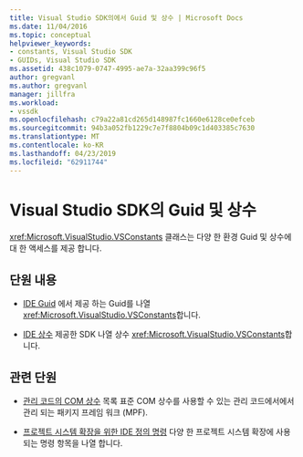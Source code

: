 ```yaml
---
title: Visual Studio SDK의에서 Guid 및 상수 | Microsoft Docs
ms.date: 11/04/2016
ms.topic: conceptual
helpviewer_keywords:
- constants, Visual Studio SDK
- GUIDs, Visual Studio SDK
ms.assetid: 438c1079-0747-4995-ae7a-32aa399c96f5
author: gregvanl
ms.author: gregvanl
manager: jillfra
ms.workload:
- vssdk
ms.openlocfilehash: c79a22a81cd265d148987fc1660e6128ce0efceb
ms.sourcegitcommit: 94b3a052fb1229c7e7f8804b09c1d403385c7630
ms.translationtype: MT
ms.contentlocale: ko-KR
ms.lasthandoff: 04/23/2019
ms.locfileid: "62911744"
---
```

# <a name="guids-and-constants-in-the-visual-studio-sdk"></a>Visual Studio SDK의 Guid 및 상수
<xref:Microsoft.VisualStudio.VSConstants> 클래스는 다양 한 환경 Guid 및 상수에 대 한 액세스를 제공 합니다.

## <a name="in-this-section"></a>단원 내용
- [IDE Guid](../extensibility/ide-guids.md) 에서 제공 하는 Guid를 나열 <xref:Microsoft.VisualStudio.VSConstants>합니다.

- [IDE 상수](../extensibility/ide-constants.md) 제공한 SDK 나열 상수 <xref:Microsoft.VisualStudio.VSConstants>합니다.

## <a name="related-sections"></a>관련 단원
- [관리 코드의 COM 상수](../extensibility/com-constants-in-managed-code.md) 목록 표준 COM 상수를 사용할 수 있는 관리 코드에서에서 관리 되는 패키지 프레임 워크 (MPF).

- [프로젝트 시스템 확장을 위한 IDE 정의 명령](../extensibility/internals/ide-defined-commands-for-extending-project-systems.md) 다양 한 프로젝트 시스템 확장에 사용 되는 명령 항목을 나열 합니다.